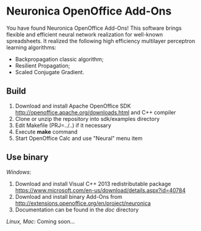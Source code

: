 # Neuronica OpenOffice Add-Ons

You have found Neuronica OpenOffice Add-Ons! This software brings flexible and efficient neural network realization for well-known spreadsheets.
It realized the following high efficiency multilayer perceptron learning algorithms: 

- Backpropagation classic algorithm; 
- Resilient Propagation; 
- Scaled Conjugate Gradient. 

## Build

1. Download and install Apache OpenOffice SDK http://openoffice.apache.org/downloads.html and C++ compiler
2. Clone or unzip the repository into sdk/examples directory
3. Edit Makefile (PRJ=../..) if it necessary
4. Execute **make** command
5. Start OpenOffice Calc and use "Neural" menu item

## Use binary

*Windows*:

1. Download and install Visual C++ 2013 redistributable package https://www.microsoft.com/en-us/download/details.aspx?id=40784
2. Download and install binary Add-Ons from http://extensions.openoffice.org/en/project/neuronica
3. Documentation can be found in the *doc* directory

*Linux, Mac*: Coming soon...
